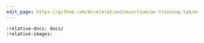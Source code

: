 ```yaml
---
edit_page: https://github.com/AccelerationConsortium/ac-training-lab/edit/main/AUTHORS.md
---
```


```{include} ../AUTHORS.md
:relative-docs: docs/
:relative-images:
```
